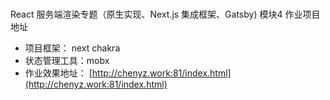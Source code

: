### 
React 服务端渲染专题（原生实现、Next.js 集成框架、Gatsby) 模块4 作业项目地址

+ 项目框架： next  chakra
+ 状态管理工具：mobx 
+ 作业效果地址： [http://chenyz.work:81/index.html](http://chenyz.work:81/index.html)